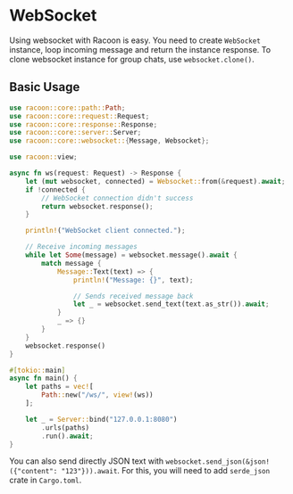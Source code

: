 # WebSocket

Using websocket with Racoon is easy. You need to create `WebSocket` instance, loop incoming message and return the
instance response.
To clone websocket instance for group chats, use `websocket.clone()`.

## Basic Usage

```rust
use racoon::core::path::Path;
use racoon::core::request::Request;
use racoon::core::response::Response;
use racoon::core::server::Server;
use racoon::core::websocket::{Message, Websocket};

use racoon::view;

async fn ws(request: Request) -> Response {
    let (mut websocket, connected) = Websocket::from(&request).await;
    if !connected {
        // WebSocket connection didn't success
        return websocket.response();
    }

    println!("WebSocket client connected.");

    // Receive incoming messages
    while let Some(message) = websocket.message().await {
        match message {
            Message::Text(text) => {
                println!("Message: {}", text);

                // Sends received message back
                let _ = websocket.send_text(text.as_str()).await;
            }
            _ => {}
        }
    }
    websocket.response()
}

#[tokio::main]
async fn main() {
    let paths = vec![
        Path::new("/ws/", view!(ws))
    ];

    let _ = Server::bind("127.0.0.1:8080")
        .urls(paths)
        .run().await;
}
```

You can also send directly JSON text with `websocket.send_json(&json!({"content": "123"})).await`.
For this, you will need to add `serde_json` crate in `Cargo.toml`.
